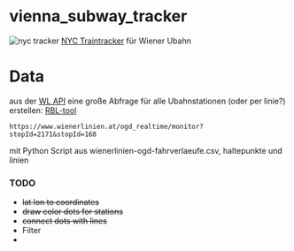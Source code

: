 # vienna_subway_tracker

![nyc tracker](https://store.moma.org/cdn/shop/files/a9eb8fc7-5739-484c-833c-dd63cb09d930_cf8b2548-e9fb-497e-a577-26484dc17238_1296x.jpg?v=1704608154)
[NYC Traintracker](https://store.moma.org/en-at/products/traintrackr-nyc-subway-circuit-board-2) für Wiener Ubahn
# Data
aus der [WL API](https://www.data.gv.at/katalog/dataset/522d3045-0b37-48d0-b868-57c99726b1c4) eine große Abfrage für alle Ubahnstationen (oder per linie?) erstellen:
[RBL-tool](https://till.mabe.at/rbl/?line=301&station=75010)
```
https://www.wienerlinien.at/ogd_realtime/monitor?stopId=2171&stopId=168
```
mit Python Script aus wienerlinien-ogd-fahrverlaeufe.csv, haltepunkte und linien

### TODO

- ~~lat lon to coordinates~~
- ~~draw color dots for stations~~
- ~~connect dots with lines~~
- Filter
- 